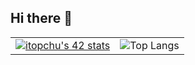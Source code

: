 ## Hi there 👋

<table>
  <tr>
    <td style="border: none;">
      <a href="https://github.com/oakoudad/badge42">
        <img src="https://badge.mediaplus.ma/kettlebells/itopchu?1337Badge=off&UM6P=off" alt="itopchu's 42 stats">
      </a>
    </td>
    <td style="border: none;">
      <img src="https://github-readme-stats.vercel.app/api/top-langs/?username=itopchu&hide_progress=true&theme=dark" alt="Top Langs">
    </td>
  </tr>
</table>
